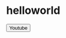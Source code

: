 # helloworld
<!DOCTYPE html>
<html>
  <head>

  </head>

<body>
  <span style="color:red"><a href="https://www.youtube.com/"><button "text-red": 255, 0 ,0">Youtube</button></a></span>
</body>
</html>
 <div class="text-red">
